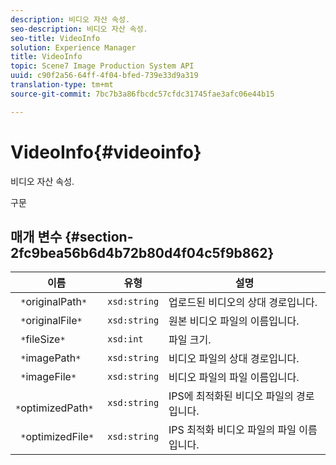 ```yaml
---
description: 비디오 자산 속성.
seo-description: 비디오 자산 속성.
seo-title: VideoInfo
solution: Experience Manager
title: VideoInfo
topic: Scene7 Image Production System API
uuid: c90f2a56-64ff-4f04-bfed-739e33d9a319
translation-type: tm+mt
source-git-commit: 7bc7b3a86fbcdc57cfdc31745fae3afc06e44b15

---
```



# VideoInfo{#videoinfo}

비디오 자산 속성.

구문

## 매개 변수 {#section-2fc9bea56b6d4b72b80d4f04c5f9b862}

| 이름 | 유형 | 설명 |
|---|---|---|
| ` *`originalPath`*` | `xsd:string` | 업로드된 비디오의 상대 경로입니다. |
| ` *`originalFile`*` | `xsd:string` | 원본 비디오 파일의 이름입니다. |
| ` *`fileSize`*` | `xsd:int` | 파일 크기. |
| ` *`imagePath`*` | `xsd:string` | 비디오 파일의 상대 경로입니다. |
| ` *`imageFile`*` | `xsd:string` | 비디오 파일의 파일 이름입니다. |
| ` *`optimizedPath`*` | `xsd:string` | IPS에 최적화된 비디오 파일의 경로입니다. |
| ` *`optimizedFile`*` | `xsd:string` | IPS 최적화 비디오 파일의 파일 이름입니다. |

